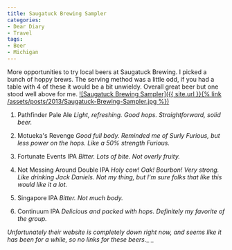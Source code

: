 ```yaml
---
title: Saugatuck Brewing Sampler
categories:
- Dear Diary
- Travel
tags:
- Beer
- Michigan
---
```


More opportunities to try local beers at Saugatuck Brewing. I picked a bunch of hoppy brews. The serving method was a little odd, if you had a table with 4 of these it would be a bit unwieldy. Overall great beer but one stood well above for me.
[![Saugatuck Brewing Sampler]({{ site.url }}{% link /assets/posts/2013/Saugatuck-Brewing-Sampler.jpg %})](http://thingelstad.com/s/saugatuck-brewing-sampler/saugatuck-brewing-sampler/img)



  1. Pathfinder Pale Ale
_Light, refreshing. Good hops. Straightforward, solid beer._


  2. Motueka's Revenge
_Good full body. Reminded me of Surly Furious, but less power on the hops. Like a 50% strength Furious._


  3. Fortunate Events IPA
_Bitter. Lots of bite. Not overly fruity._


  4. Not Messing Around Double IPA
_Holy cow! Oak! Bourbon! Very strong. Like drinking Jack Daniels. Not my thing, but I'm sure folks that like this would like it a lot._


  5. Singapore IPA
_Bitter. Not much body._


  6. Continuum IPA
_Delicious and packed with hops. Definitely my favorite of the group._

_Unfortunately their website is completely down right now, and seems like it has been for a while, so no links for these beers.__
_
